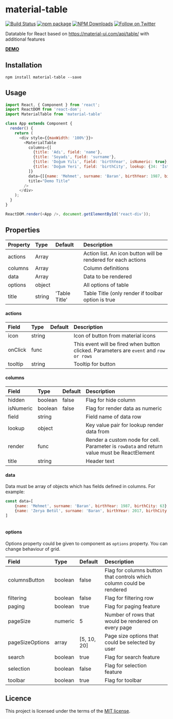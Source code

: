 # material-table

[![Build Status](https://travis-ci.org/mbrn/material-table.svg?branch=master)](https://travis-ci.org/mbrn/material-table)
[![npm package](https://img.shields.io/npm/v/material-table/latest.svg)](https://www.npmjs.com/package/material-table)
[![NPM Downloads](https://img.shields.io/npm/dm/material-table.svg?style=flat)](https://npmcharts.com/compare/material-table?minimal=true)
[![Follow on Twitter](https://img.shields.io/twitter/follow/baranmehmet.svg?label=follow+baranmehmet)](https://twitter.com/baranmehmet)

Datatable for React based on https://material-ui.com/api/table/ with additional features

[__DEMO__](https://mbrn.github.io/material-table/)

## Installation
    npm install material-table --save

## Usage 

```js
import React, { Component } from 'react';
import ReactDOM from 'react-dom';
import MaterialTable from 'material-table'

class App extends Component {
  render() {
    return (
      <div style={{maxWidth: '100%'}}>
        <MaterialTable
          columns={[
            {title: 'Adı', field: 'name'},
            {title: 'Soyadı', field: 'surname'},
            {title: 'Doğum Yılı', field: 'birthYear', isNumeric: true},
            {title: 'Doğum Yeri', field: 'birthCity', lookup: {34: 'İstanbul', 63: 'Şanlıurfa'}}
          ]}
          data={[{name: 'Mehmet', surname: 'Baran', birthYear: 1987, birthCity: 63}]}
          title="Demo Title"
        />
      </div>
    );
  }
}

ReactDOM.render(<App />, document.getElementById('react-div'));
```

## Properties

| Property | Type   | Default           | Description                                                       |
|:---------|:-------|:------------------|:------------------------------------------------------------------|
| actions  | Array  |                   | Action list. An icon button will be rendered for each actions     |
| columns  | Array  |                   | Column definitions                                                |
| data     | Array  |                   | Data to be rendered                                               |
| options  | object |                   | All options of table                                              |
| title    | string | 'Table Title'     | Table Title (only render if toolbar option is true                |

#### actions

| Field     | Type      | Default   | Description                                                                               |    
|:----------|:----------|:----------|:------------------------------------------------------------------------------------------|
| icon      | string    |           | Icon of button from material icons                                                        |
| onClick   | func      |           | This event will be fired when button clicked. Parameters are `event` and `row or rows`    |
| tooltip   | string    |           | Tooltip for button                                                                        |

#### columns

| Field     | Type      | Default   | Description                                                                                   |
|:----------|:----------|:----------|:----------------------------------------------------------------------------------------------|
| hidden    | boolean   | false     | Flag for hide column                                                                          |
| isNumeric | boolean   | false     | Flag for render data as numeric                                                               |
| field     | string    |           | Field name of data row                                                                        |
| lookup    | object    |           | Key value pair for lookup render data from                                                    |
| render    | func      |           | Render a custom node for cell. Parameter is `rowData` and return value must be ReactElement   |
| title     | string    |           | Header text                                                                                   |

#### data

Data must be array of objects which has fields defined in columns. For example: 

```js
const data=[
    {name: 'Mehmet', surname: 'Baran', birthYear: 1987, birthCity: 63},
    {name: 'Zerya Betül', surname: 'Baran', birthYear: 2017, birthCity: 34},    
]
    
```

#### options

Options property could be given to component as `options` property. You can change behaviour of grid.

| Field             | Type      | Default       | Description                                                                       |
|:------------------|:----------|:--------------|:----------------------------------------------------------------------------------|
| columnsButton     | boolean   | false         | Flag for columns button that controls which column could be rendered              |
| filtering         | boolean   | false         | Flag for filtering row                                                            |
| paging            | boolean   | true          | Flag for paging feature                                                           |
| pageSize          | numeric   | 5             | Number of rows that would be rendered on every page                               |
| pageSizeOptions   | array     | [5, 10, 20]   | Page size options that could be selected by user                                  |
| search            | boolean   | true          | Flag for search feature                                                           |
| selection         | boolean   | false         | Flag for selection feature                                                        |
| toolbar           | boolean   | true          | Flag for toolbar                                                                  |

## Licence

This project is licensed under the terms of the [MIT license](/LICENSE).

